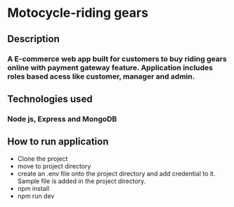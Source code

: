 # Motocycle-riding gears

## Description

### A E-commerce web app built for customers to buy riding gears online with payment gateway feature. Application includes roles based acess like customer, manager and admin.

## Technologies used

### Node js, Express and MongoDB

## How to run application
- Clone the project
- move to project directory
- create an .env file onto the project directory and add credential to it. Sample file is added in the project directory.
- npm install
- npm run dev

